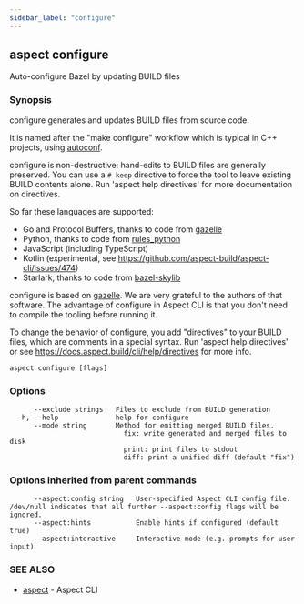```yaml
---
sidebar_label: "configure"
---
```

## aspect configure

Auto-configure Bazel by updating BUILD files

### Synopsis

configure generates and updates BUILD files from source code.

It is named after the "make configure" workflow which is typical in C++ projects, using
[autoconf](https://www.gnu.org/software/autoconf/).

configure is non-destructive: hand-edits to BUILD files are generally preserved.
You can use a `# keep` directive to force the tool to leave existing BUILD contents alone.
Run 'aspect help directives' for more documentation on directives.

So far these languages are supported:
- Go and Protocol Buffers, thanks to code from [gazelle]
- Python, thanks to code from [rules_python]
- JavaScript (including TypeScript)
- Kotlin (experimental, see https://github.com/aspect-build/aspect-cli/issues/474)
- Starlark, thanks to code from [bazel-skylib]

configure is based on [gazelle]. We are very grateful to the authors of that software.
The advantage of configure in Aspect CLI is that you don't need to compile the tooling before running it.

[gazelle]: https://github.com/bazelbuild/bazel-gazelle
[rules_python]: https://github.com/bazelbuild/rules_python/tree/main/gazelle
[bazel-skylib]: https://github.com/bazelbuild/bazel-skylib/tree/main/gazelle

To change the behavior of configure, you add "directives" to your BUILD files, which are comments
in a special syntax.
Run 'aspect help directives' or see https://docs.aspect.build/cli/help/directives for more info.


```
aspect configure [flags]
```

### Options

```
      --exclude strings   Files to exclude from BUILD generation
  -h, --help              help for configure
      --mode string       Method for emitting merged BUILD files.
                          	fix: write generated and merged files to disk
                          	print: print files to stdout
                          	diff: print a unified diff (default "fix")
```

### Options inherited from parent commands

```
      --aspect:config string   User-specified Aspect CLI config file. /dev/null indicates that all further --aspect:config flags will be ignored.
      --aspect:hints           Enable hints if configured (default true)
      --aspect:interactive     Interactive mode (e.g. prompts for user input)
```

### SEE ALSO

* [aspect](aspect.md)	 - Aspect CLI

